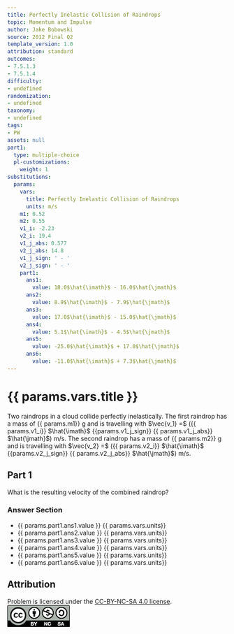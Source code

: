 ```yaml
---
title: Perfectly Inelastic Collision of Raindrops
topic: Momentum and Impulse
author: Jake Bobowski
source: 2012 Final Q2
template_version: 1.0
attribution: standard
outcomes:
- 7.5.1.3
- 7.5.1.4
difficulty:
- undefined
randomization:
- undefined
taxonomy:
- undefined
tags:
- PW
assets: null
part1:
  type: multiple-choice
  pl-customizations:
    weight: 1
substitutions:
  params:
    vars:
      title: Perfectly Inelastic Collision of Raindrops
      units: m/s
    m1: 0.52
    m2: 0.55
    v1_i: -2.23
    v2_i: 19.4
    v1_j_abs: 0.577
    v2_j_abs: 14.8
    v1_j_sign: ' - '
    v2_j_sign: ' - '
    part1:
      ans1:
        value: 18.0$\hat{\imath}$ - 16.0$\hat{\jmath}$
      ans2:
        value: 8.9$\hat{\imath}$ - 7.9$\hat{\jmath}$
      ans3:
        value: 17.0$\hat{\imath}$ - 15.0$\hat{\jmath}$
      ans4:
        value: 5.1$\hat{\imath}$ - 4.5$\hat{\jmath}$
      ans5:
        value: -25.0$\hat{\imath}$ + 17.0$\hat{\jmath}$
      ans6:
        value: -11.0$\hat{\imath}$ + 7.3$\hat{\jmath}$
---
```

# {{ params.vars.title }}
Two raindrops in a cloud collide perfectly inelastically. The first raindrop has a mass of {{ params.m1}} g and is travelling with $\vec{v_1} =$ ({{ params.v1_i}} $\hat{\imath}$ {{params.v1_j_sign}} {{ params.v1_j_abs}} $\hat{\jmath}$) m/s.
The second raindrop has a mass of {{ params.m2}} g and is travelling with $\vec{v_2} =$ ({{ params.v2_i}} $\hat{\imath}$ {{params.v2_j_sign}} {{ params.v2_j_abs}} $\hat{\jmath}$) m/s.

## Part 1

What is the resulting velocity of the combined raindrop?

### Answer Section

- {{ params.part1.ans1.value }} {{ params.vars.units}}
- {{ params.part1.ans2.value }} {{ params.vars.units}}
- {{ params.part1.ans3.value }} {{ params.vars.units}}
- {{ params.part1.ans4.value }} {{ params.vars.units}}
- {{ params.part1.ans5.value }} {{ params.vars.units}}
- {{ params.part1.ans6.value }} {{ params.vars.units}}

## Attribution

Problem is licensed under the [CC-BY-NC-SA 4.0 license](https://creativecommons.org/licenses/by-nc-sa/4.0/).<br> ![The Creative Commons 4.0 license requiring attribution-BY, non-commercial-NC, and share-alike-SA license.](https://raw.githubusercontent.com/firasm/bits/master/by-nc-sa.png)